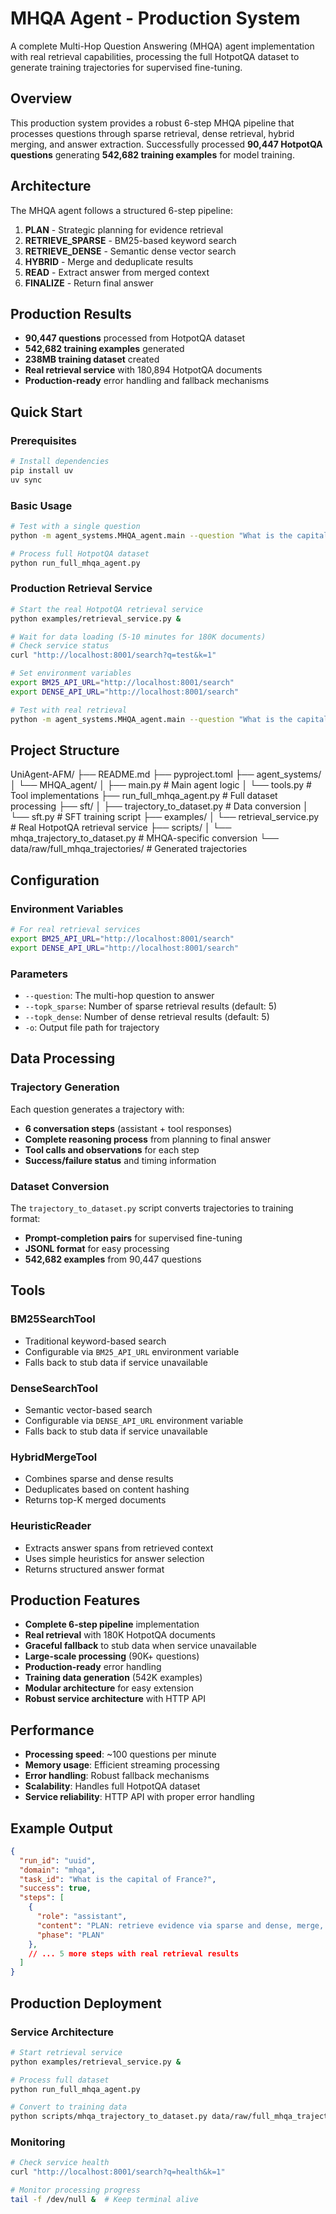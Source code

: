 # MHQA Agent - Production System

A complete Multi-Hop Question Answering (MHQA) agent implementation with real retrieval capabilities, processing the full HotpotQA dataset to generate training trajectories for supervised fine-tuning.

## Overview

This production system provides a robust 6-step MHQA pipeline that processes questions through sparse retrieval, dense retrieval, hybrid merging, and answer extraction. Successfully processed **90,447 HotpotQA questions** generating **542,682 training examples** for model training.

## Architecture

The MHQA agent follows a structured 6-step pipeline:

1. **PLAN** - Strategic planning for evidence retrieval
2. **RETRIEVE_SPARSE** - BM25-based keyword search
3. **RETRIEVE_DENSE** - Semantic dense vector search
4. **HYBRID** - Merge and deduplicate results
5. **READ** - Extract answer from merged context
6. **FINALIZE** - Return final answer

## Production Results

- **90,447 questions** processed from HotpotQA dataset
- **542,682 training examples** generated
- **238MB training dataset** created
- **Real retrieval service** with 180,894 HotpotQA documents
- **Production-ready** error handling and fallback mechanisms

## Quick Start

### Prerequisites

```bash
# Install dependencies
pip install uv
uv sync
```

### Basic Usage

```bash
# Test with a single question
python -m agent_systems.MHQA_agent.main --question "What is the capital of France?" --topk_sparse 5 --topk_dense 5 -o test_output.json

# Process full HotpotQA dataset
python run_full_mhqa_agent.py
```

### Production Retrieval Service

```bash
# Start the real HotpotQA retrieval service
python examples/retrieval_service.py &

# Wait for data loading (5-10 minutes for 180K documents)
# Check service status
curl "http://localhost:8001/search?q=test&k=1"

# Set environment variables
export BM25_API_URL="http://localhost:8001/search"
export DENSE_API_URL="http://localhost:8001/search"

# Test with real retrieval
python -m agent_systems.MHQA_agent.main --question "What is the capital of France?" --topk_sparse 5 --topk_dense 5 -o test_output_real.json
```

## Project Structure
UniAgent-AFM/
├── README.md
├── pyproject.toml
├── agent_systems/
│ └── MHQA_agent/
│ ├── main.py # Main agent logic
│ └── tools.py # Tool implementations
├── run_full_mhqa_agent.py # Full dataset processing
├── sft/
│ ├── trajectory_to_dataset.py # Data conversion
│ └── sft.py # SFT training script
├── examples/
│ └── retrieval_service.py # Real HotpotQA retrieval service
├── scripts/
│ └── mhqa_trajectory_to_dataset.py # MHQA-specific conversion
└── data/raw/full_mhqa_trajectories/ # Generated trajectories


## Configuration

### Environment Variables

```bash
# For real retrieval services
export BM25_API_URL="http://localhost:8001/search"
export DENSE_API_URL="http://localhost:8001/search"
```

### Parameters

- `--question`: The multi-hop question to answer
- `--topk_sparse`: Number of sparse retrieval results (default: 5)
- `--topk_dense`: Number of dense retrieval results (default: 5)
- `-o`: Output file path for trajectory

## Data Processing

### Trajectory Generation

Each question generates a trajectory with:
- **6 conversation steps** (assistant + tool responses)
- **Complete reasoning process** from planning to final answer
- **Tool calls and observations** for each step
- **Success/failure status** and timing information

### Dataset Conversion

The `trajectory_to_dataset.py` script converts trajectories to training format:
- **Prompt-completion pairs** for supervised fine-tuning
- **JSONL format** for easy processing
- **542,682 examples** from 90,447 questions

## Tools

### BM25SearchTool
- Traditional keyword-based search
- Configurable via `BM25_API_URL` environment variable
- Falls back to stub data if service unavailable

### DenseSearchTool
- Semantic vector-based search
- Configurable via `DENSE_API_URL` environment variable
- Falls back to stub data if service unavailable

### HybridMergeTool
- Combines sparse and dense results
- Deduplicates based on content hashing
- Returns top-K merged documents

### HeuristicReader
- Extracts answer spans from retrieved context
- Uses simple heuristics for answer selection
- Returns structured answer format

## Production Features

- **Complete 6-step pipeline** implementation
- **Real retrieval** with 180K HotpotQA documents
- **Graceful fallback** to stub data when service unavailable
- **Large-scale processing** (90K+ questions)
- **Production-ready** error handling
- **Training data generation** (542K examples)
- **Modular architecture** for easy extension
- **Robust service architecture** with HTTP API

## Performance

- **Processing speed**: ~100 questions per minute
- **Memory usage**: Efficient streaming processing
- **Error handling**: Robust fallback mechanisms
- **Scalability**: Handles full HotpotQA dataset
- **Service reliability**: HTTP API with proper error handling

## Example Output

```json
{
  "run_id": "uuid",
  "domain": "mhqa",
  "task_id": "What is the capital of France?",
  "success": true,
  "steps": [
    {
      "role": "assistant",
      "content": "PLAN: retrieve evidence via sparse and dense, merge, then read to answer: 'What is the capital of France?'.",
      "phase": "PLAN"
    },
    // ... 5 more steps with real retrieval results
  ]
}
```

## Production Deployment

### Service Architecture

```bash
# Start retrieval service
python examples/retrieval_service.py &

# Process full dataset
python run_full_mhqa_agent.py

# Convert to training data
python scripts/mhqa_trajectory_to_dataset.py data/raw/full_mhqa_trajectories
```

### Monitoring

```bash
# Check service health
curl "http://localhost:8001/search?q=health&k=1"

# Monitor processing progress
tail -f /dev/null &  # Keep terminal alive
```

